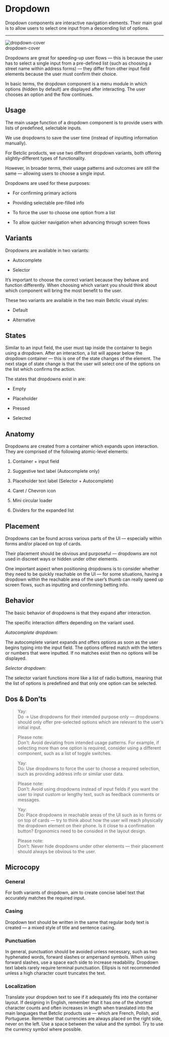 
# Dropdown

Dropdown components are interactive navigation elements. Their main goal is to allow users to select one input from a descending list of options.

---

  
![dropdown-cover](https://studio-assets.supernova.io/design-systems/27883/d64dbbaa-a665-4c02-971e-982ba1532a89.png)  
dropdown-cover  


Dropdowns are great for speeding-up user flows — this is because the user has to select a single input from a pre-defined list (such as choosing a street name within address forms) — they differ from other input field elements because the user must confirm their choice.

In basic terms, the dropdown component is a menu module in which options (hidden by default) are displayed after interacting. The user chooses an option and the flow continues.

## Usage

The main usage function of a dropdown component is to provide users with lists of predefined, selectable inputs.

We use dropdowns to save the user time (instead of inputting information manually).

For Betclic products, we use two different dropdown variants, both offering slightly-different types of functionality.

However, in broader terms, their usage patterns and outcomes are still the same — allowing users to choose a single input.

Dropdowns are used for these purposes:

- For confirming primary actions

- Providing selectable pre-filled info

- To force the user to choose one option from a list

- To allow quicker navigation when advancing through screen flows

## Variants

Dropdowns are available in two variants:

- Autocomplete

- Selector

It’s important to choose the correct variant because they behave and function differently. When choosing which variant you should think about which component will bring the most benefit to the user.

These two variants are available in the two main Betclic visual styles:

- Default

- Alternative

## States

Similar to an input field, the user must tap inside the container to begin using a dropdown. After an interaction, a list will appear below the dropdown container — this is one of the state changes of the element. The next stage of state change is that the user will select one of the options on the list which confirms the action.

The states that dropdowns exist in are:

- Empty

- Placeholder

- Pressed

- Selected

## Anatomy

Dropdowns are created from a container which expands upon interaction. They are comprised of the following atomic-level elements:

1. Container + input field

1. Suggestive text label (Autocomplete only)

1. Placeholder text label (Selector + Autocomplete)

1. Caret / Chevron icon

1. Mini circular loader

1. Dividers for the expanded list

## Placement

Dropdowns can be found across various parts of the UI — especially within forms and/or placed on top of cards.

Their placement should be obvious and purposeful — dropdowns are not used in discreet ways or hidden under other elements.

One important aspect when positioning dropdowns is to consider whether they need to be quickly reachable on the UI — for some situations, having a dropdown within the reachable area of the user’s thumb can really speed up screen flows, such as inputting and confirming betting info.

## Behavior

The basic behavior of dropdowns is that they expand after interaction.

The specific interaction differs depending on the variant used.

*Autocomplete dropdown:*

The autocomplete variant expands and offers options as soon as the user begins typing into the input field. The options offered match with the letters or numbers that were inputted. If no matches exist then no options will be displayed.

*Selector dropdown:*

The selector variant functions more like a list of radio buttons, meaning that the list of options is predefined and that only one option can be selected.

## Dos & Don’ts

> Yay:  
> Do -> Use dropdowns for their intended purpose only — dropdowns should only offer pre-selected options which are relevant to the user’s initial input.

> Please note:  
> Don’t: Avoid deviating from intended usage patterns. For example, if selecting more than one option is required, consider using a different component, such as a list of toggle switches.

> Yay:  
> Do: Use dropdowns to force the user to choose a required selection, such as providing address info or similar user data.

> Please note:  
> Don’t: Avoid using dropdowns instead of input fields if you want the user to input custom or lengthy text, such as feedback comments or messages.

> Yay:  
> Do: Place dropdowns in reachable areas of the UI such as in forms or on top of cards — try to think about how the user will reach physically the dropdown element on their phone. Is it close to a confirmation button? Ergonomics need to be consided in the layout design.

> Please note:  
> Don’t: Never hide dropdowns under other elements — their placement should always be obvious to the user.

## Microcopy

### General

For both variants of dropdown, aim to create concise label text that accurately matches the required input.

### Casing

Dropdown text should be written in the same that regular body text is created — a mixed style of title and sentence casing.

### Punctuation

In general, punctuation should be avoided unless necessary, such as two hyphenated words, forward slashes or ampersand symbols. When using forward slashes, use a space each side to increase readability. Dropdown text labels rarely require terminal punctuation. Ellipsis is not recommended unless a high character count truncates the text.

### Localization

Translate your dropdown text to see if it adequately fits into the container layout. If designing in English, remember that it has one of the shortest character counts and often increases in length when translated into the main languages that Betclic products use — which are French, Polish, and Portuguese. Remember that currencies are always placed on the right side, never on the left. Use a space between the value and the symbol. Try to use the currency symbol where possible.